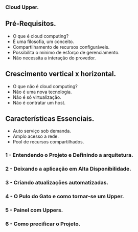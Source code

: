 ### Cloud Upper.
## Pré-Requisitos.

- O que é cloud computing?
- É uma filosofia, um conceito.
- Compartilhamento de recursos configuráveis.
- Possibilita o mínimo de esforço de gerenciamento.
- Não necessita a interação do provedor.

## Crescimento vertical x horizontal.

- O que não é cloud computing?
- Não é uma nova tecnologia.
- Não é só virtualização.
- Não é contratar um host.

## Características Essenciais.
- Auto serviço sob demanda.
- Amplo  acesso a rede.
- Pool de recursos compartilhados.



### 1 - Entendendo o Projeto e Definindo a arquitetura.

### 2 - Deixando a aplicação em Alta Disponibilidade.

### 3 -  Criando atualizações automatizadas.

### 4 - O Pulo do Gato e como tornar-se um Upper.

### 5 - Painel com Uppers.

### 6 - Como precificar o Projeto.

























